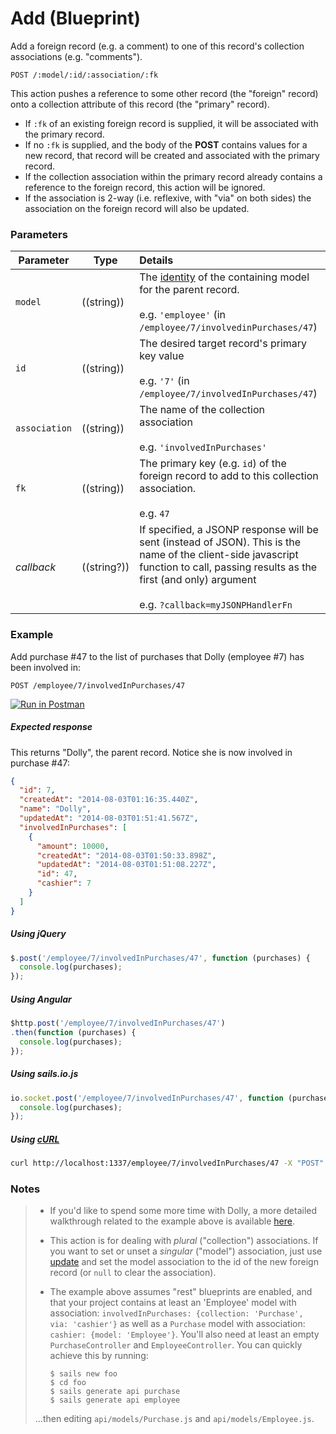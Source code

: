 # Add (Blueprint)

Add a foreign record (e.g. a comment) to one of this record's collection associations (e.g. "comments").

```
POST /:model/:id/:association/:fk
```

This action pushes a reference to some other record (the "foreign" record) onto a collection attribute of this record (the "primary" record).

+ If `:fk` of an existing foreign record is supplied, it will be associated with the primary record.
+ If no `:fk` is supplied, and the body of the **POST** contains values for a new record, that record will be created and associated with the primary record.
+ If the collection association within the primary record already contains a reference to the foreign record, this action will be ignored.
+ If the association is 2-way (i.e. reflexive, with "via" on both sides) the association on the foreign record will also be updated.


### Parameters

 Parameter                          | Type                                    | Details
 ---------------------------------- | --------------------------------------- |:---------------------------------
 `model`          | ((string))   | The [identity](http://sailsjs.org/documentation/concepts/models-and-orm/model-settings#?identity) of the containing model for the parent record.<br/><br/>e.g. `'employee'` (in `/employee/7/involvedinPurchases/47`)
 `id`                | ((string))    | The desired target record's primary key value<br/><br/>e.g. `'7'` (in `/employee/7/involvedInPurchases/47`)
 `association`       | ((string))                             | The name of the collection association<br/><br/>e.g. `'involvedInPurchases'`
 `fk` | ((string))    | The primary key (e.g. `id`) of the foreign record to add to this collection association.<br/><br/>e.g. `47`
 _callback_                         | ((string?))                              | If specified, a JSONP response will be sent (instead of JSON). This is the name of the client-side javascript function to call, passing results as the first (and only) argument<br/> <br/> e.g. `?callback=myJSONPHandlerFn`


### Example

Add purchase #47 to the list of purchases that Dolly (employee #7) has been involved in:

```
POST /employee/7/involvedInPurchases/47
```

[![Run in Postman](https://s3.amazonaws.com/postman-static/run-button.png)](https://www.getpostman.com/run-collection/96217d0d747e536e49a4)

##### Expected response

This returns "Dolly", the parent record.  Notice she is now involved in purchase #47:

```json
{
  "id": 7,
  "createdAt": "2014-08-03T01:16:35.440Z",
  "name": "Dolly",
  "updatedAt": "2014-08-03T01:51:41.567Z",
  "involvedInPurchases": [
    {
      "amount": 10000,
      "createdAt": "2014-08-03T01:50:33.898Z",
      "updatedAt": "2014-08-03T01:51:08.227Z",
      "id": 47,
      "cashier": 7
    }
  ]
}
```


##### Using jQuery

```javascript
$.post('/employee/7/involvedInPurchases/47', function (purchases) {
  console.log(purchases);
});
```

##### Using Angular

```javascript
$http.post('/employee/7/involvedInPurchases/47')
.then(function (purchases) {
  console.log(purchases);
});
```

##### Using sails.io.js

```javascript
io.socket.post('/employee/7/involvedInPurchases/47', function (purchases) {
  console.log(purchases);
});
```

##### Using [cURL](http://en.wikipedia.org/wiki/CURL)

```bash
curl http://localhost:1337/employee/7/involvedInPurchases/47 -X "POST"
```




### Notes

> + If you'd like to spend some more time with Dolly, a more detailed walkthrough related to the example above is available [here](https://gist.github.com/mikermcneil/e5a20b03be5aa4e0459b).
> + This action is for dealing with _plural_ ("collection") associations.  If you want to set or unset a _singular_ ("model") association, just use [update](http://sailsjs.org/documentation/reference/blueprint-api/Update.html) and set the model association to the id of the new foreign record (or `null` to clear the association).
> + The example above assumes "rest" blueprints are enabled, and that your project contains at least an 'Employee' model with association: `involvedInPurchases: {collection: 'Purchase', via: 'cashier'}` as well as a `Purchase` model with association: `cashier: {model: 'Employee'}`.  You'll also need at least an empty `PurchaseController` and `EmployeeController`.  You can quickly achieve this by running:
>
>   ```shell
>   $ sails new foo
>   $ cd foo
>   $ sails generate api purchase
>   $ sails generate api employee
>   ```
>
> ...then editing `api/models/Purchase.js` and `api/models/Employee.js`.


<docmeta name="displayName" value="add to">

